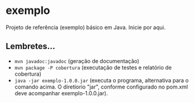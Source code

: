 # exemplo
Projeto de referência (exemplo) básico em Java. Inicie por aqui.

## Lembretes...
- `mvn javadoc:javadoc` (geração de documentação)
- `mvn package -P cobertura` (executação de testes e relatório de cobertura)
- `java -jar exemplo-1.0.0.jar` (executa o programa, alternativa para o comando acima. O diretíorio "jar", conforme configurado no pom.xml deve acompanhar exemplo-1.0.0.jar).
